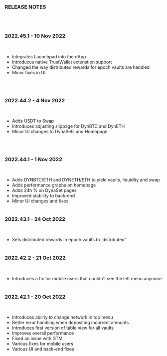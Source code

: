 ### RELEASE NOTES
<BR/><BR/>

### 2022.45.1 - 10 Nov 2022
<BR/>

- Integrates Launchpad into the dApp
- Introduces native TrustWallet extenstion support
- Changed the way distributed rewards for epoch vaults are handled
- Minor fixes in UI


<BR/><BR/>

### 2022.44.2 - 4 Nov 2022
<BR/>

- Adds USDT to Swap
- Introduces adjusting slippage for DynBTC and DynETH
- Minor UI changes to DynaSets and Homepage


<BR/><BR/>

### 2022.44.1 - 1 Nov 2022
<BR/>

- Adds DYNBTC/ETH and DYNETH/ETH to yield vaults, liquidity and swap
- Adds performance graphs on homepage
- Adds 24h % on DynaSet pages
- Improved stability to back-end
- Minor UI changes and fixes
<BR/><BR/>

### 2022.43.1 - 24 Oct 2022
<BR/>

- Sets distributed rewards in epoch vaults to 'distributed'
<BR/><BR/>

### 2022.42.2 - 21 Oct 2022
<BR/>

- Introduces a fix for mobile users that couldn't see the left menu anymore
<BR/><BR/>

### 2022.42.1 - 20 Oct 2022
<BR/>

- Introduces ability to change network in top menu
- Better error handling when depositing incorrect amounts
- Introduces first version of table view for all vaults
- Improves overall performance
- Fixed an issue with GTM
- Various fixes for mobile users
- Various UI and back-end fixes


 

